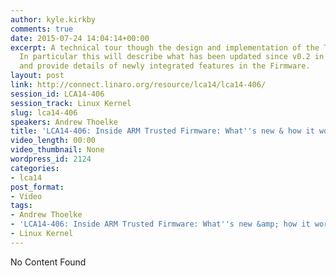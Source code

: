 ```yaml
---
author: kyle.kirkby
comments: true
date: 2015-07-24 14:04:14+00:00
excerpt: A technical tour though the design and implementation of the Trusted Firmware.
  In particular this will describe what has been updated since v0.2 in October 2013
  and provide details of newly integrated features in the Firmware.
layout: post
link: http://connect.linaro.org/resource/lca14/lca14-406/
session_id: LCA14-406
session_track: Linux Kernel
slug: lca14-406
speakers: Andrew Thoelke
title: 'LCA14-406: Inside ARM Trusted Firmware: What''s new & how it works'
video_length: 00:00
video_thumbnail: None
wordpress_id: 2124
categories:
- lca14
post_format:
- Video
tags:
- Andrew Thoelke
- 'LCA14-406: Inside ARM Trusted Firmware: What''s new &amp; how it works'
- Linux Kernel
---
```


No Content Found
